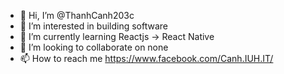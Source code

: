 - 👋 Hi, I’m @ThanhCanh203c
- 👀 I’m interested in building software
- 🌱 I’m currently learning Reactjs -> React Native
- 💞️ I’m looking to collaborate on none
- 📫 How to reach me https://www.facebook.com/Canh.IUH.IT/
